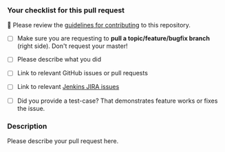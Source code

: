 ### Your checklist for this pull request

🚨 Please review the [guidelines for contributing](../blob/master/docs/CONTRIBUTING.md) to this repository.

- [ ] Make sure you are requesting to **pull a topic/feature/bugfix branch** (right side). Don't request your master!

- [ ] Please describe what you did

- [ ] Link to relevant GitHub issues or pull requests

- [ ] Link to relevant [Jenkins JIRA issues](https://issues.jenkins-ci.org)

- [ ] Did you provide a test-case? That demonstrates feature works or fixes the issue.

<!--
Put a `x` into the [ ] to show you have filled the information below
Describe your pull request below
-->

### Description

Please describe your pull request here.
